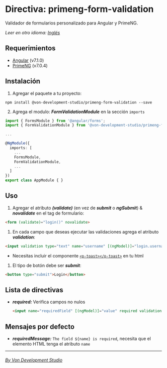 # Directiva: primeng-form-validation

Validador de formularios personalizado para Angular y PrimeNG.

_Leer en otro idioma: [Inglés](https://github.com/lfgarcia22/primeng-form-validation/blob/snapshot/README.md)_

## Requerimientos

* [Angular](https://angular.io/guide/quickstart) (v7.1.0)
* [PrimeNG](https://www.primefaces.org/primeng/#/setup) (v7.0.4)

## Instalación

1. Agregar el paquete a tu proyecto:

  ```
  npm install @von-development-studio/primeng-form-validation --save
  ```

2. Agrega el modulo: _**FormValidationModule**_ en la sección `imports`

  ```typescript
  import { FormsModule } from '@angular/forms';
  import { FormValidationModule } from '@von-development-studio/primeng-form-validation';

  ...

  @NgModule({
    imports: [
      ...
      FormsModule,
      FormValidationModule,
      ...
    ]
  })
  export class AppModule { }
  ```

## Uso

1. Agregar el atributo _**(validate)**_ (en vez de _**submit**_ o _**ngSubmit**_) & _**novalidate**_ en el tag de formulario:

  ```html
  <form (validate)="login()" novalidate>
  ```

1. En cada campo que deseas ejecutar las validaciones agrega el atributo _**validation**_:

  ```html
  <input validation type="text" name="username" [(ngModel)]="login.username" required />
  ```

  * Necesitas incluir el componente [```<p-toast></p-toast>```](https://www.primefaces.org/primeng/#/toast) en tu html

1.  El tipo de botón debe ser _**submit**_:

  ```html
  <button type="submit">Login</button>
  ```

## Lista de directivas

* _**required:**_ Verifica campos no nulos

  ```html
  <input name="requiredField" [(ngModel)]="value" required validation />
  ```

## Mensajes por defecto

* _**requiredMessage:**_ `The field ${name} is required`, necesita que el elemento HTML tenga el atributo `name`

<hr>

###### _[By Von Development Studio](https://www.von-development-studio.com/)_
